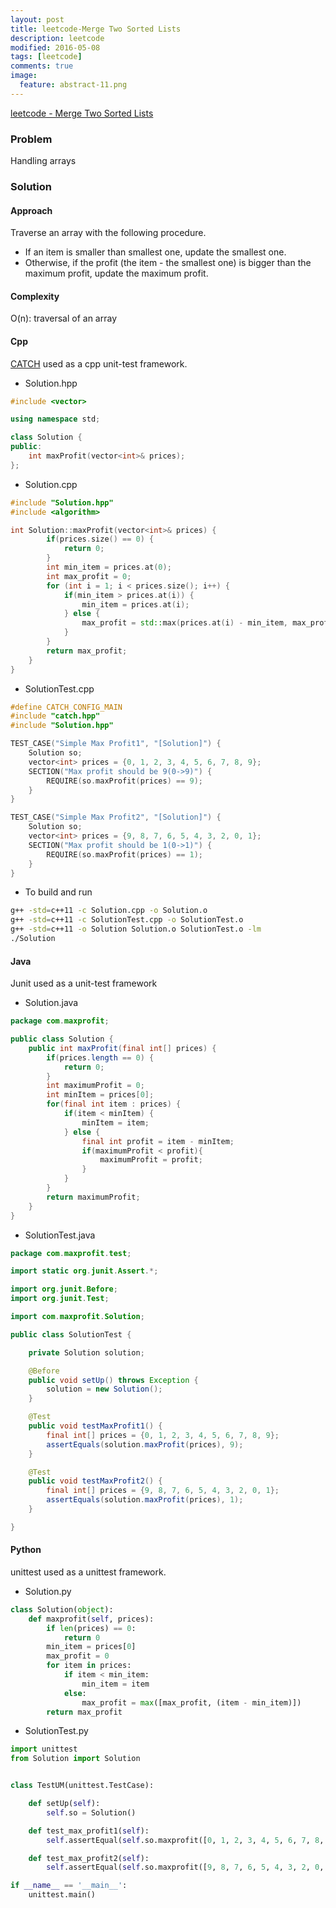 ```yaml
---
layout: post
title: leetcode-Merge Two Sorted Lists
description: leetcode
modified: 2016-05-08
tags: [leetcode]
comments: true
image:
  feature: abstract-11.png
---
```

[leetcode - Merge Two Sorted Lists](https://leetcode.com/problems/merge-two-sorted-lists/)

### Problem

Handling arrays

### Solution 

#### Approach

Traverse an array with the following procedure.

- If an item is smaller than smallest one, update the smallest one.
- Otherwise, if the profit (the item - the smallest one) is bigger than the maximum profit, update the maximum profit.

#### Complexity

O(n): traversal of an array

#### Cpp

[CATCH](https://github.com/philsquared/Catch/blob/master/docs/tutorial.md) used as a cpp unit-test framework.

- Solution.hpp

```cpp
#include <vector>

using namespace std;

class Solution {
public:
    int maxProfit(vector<int>& prices);
};
```

- Solution.cpp

```cpp
#include "Solution.hpp"
#include <algorithm>

int Solution::maxProfit(vector<int>& prices) {
        if(prices.size() == 0) {
            return 0;
        }
        int min_item = prices.at(0);
        int max_profit = 0;
        for (int i = 1; i < prices.size(); i++) {
            if(min_item > prices.at(i)) {
                min_item = prices.at(i);
            } else {
                max_profit = std::max(prices.at(i) - min_item, max_profit);
            }
        }
        return max_profit;
    }
}
```

- SolutionTest.cpp

```cpp
#define CATCH_CONFIG_MAIN
#include "catch.hpp"
#include "Solution.hpp"

TEST_CASE("Simple Max Profit1", "[Solution]") {
    Solution so;
    vector<int> prices = {0, 1, 2, 3, 4, 5, 6, 7, 8, 9};
    SECTION("Max profit should be 9(0->9)") {
        REQUIRE(so.maxProfit(prices) == 9);
    }
}

TEST_CASE("Simple Max Profit2", "[Solution]") {
    Solution so;
    vector<int> prices = {9, 8, 7, 6, 5, 4, 3, 2, 0, 1};
    SECTION("Max profit should be 1(0->1)") {
        REQUIRE(so.maxProfit(prices) == 1);
    }
}
```

- To build and run

```bash
g++ -std=c++11 -c Solution.cpp -o Solution.o
g++ -std=c++11 -c SolutionTest.cpp -o SolutionTest.o
g++ -std=c++11 -o Solution Solution.o SolutionTest.o -lm
./Solution
```

#### Java

Junit used as a unit-test framework

- Solution.java

```java
package com.maxprofit;

public class Solution {
    public int maxProfit(final int[] prices) {
    	if(prices.length == 0) {
    		return 0;
    	}
    	int maximumProfit = 0;
    	int minItem = prices[0];
    	for(final int item : prices) {
    		if(item < minItem) {
    			minItem = item;
    		} else {
    			final int profit = item - minItem;
    			if(maximumProfit < profit){
    				maximumProfit = profit;
    			}
    		}
    	}
    	return maximumProfit;
    }
}
```

- SolutionTest.java

```java
package com.maxprofit.test;

import static org.junit.Assert.*;

import org.junit.Before;
import org.junit.Test;

import com.maxprofit.Solution;

public class SolutionTest {

	private Solution solution;

	@Before
	public void setUp() throws Exception {
		solution = new Solution();
	}

	@Test
	public void testMaxProfit1() {
		final int[] prices = {0, 1, 2, 3, 4, 5, 6, 7, 8, 9};
		assertEquals(solution.maxProfit(prices), 9);
	}

	@Test
	public void testMaxProfit2() {
		final int[] prices = {9, 8, 7, 6, 5, 4, 3, 2, 0, 1};
		assertEquals(solution.maxProfit(prices), 1);
	}

}
```

#### Python

unittest used as a unittest framework.

- Solution.py

```python
class Solution(object):
    def maxprofit(self, prices):
        if len(prices) == 0:
            return 0
        min_item = prices[0]
        max_profit = 0
        for item in prices:
            if item < min_item:
                min_item = item
            else:
                max_profit = max([max_profit, (item - min_item)])
        return max_profit

```

- SolutionTest.py

```python
import unittest
from Solution import Solution


class TestUM(unittest.TestCase):

    def setUp(self):
        self.so = Solution()

    def test_max_profit1(self):
        self.assertEqual(self.so.maxprofit([0, 1, 2, 3, 4, 5, 6, 7, 8, 9]), 9)

    def test_max_profit2(self):
        self.assertEqual(self.so.maxprofit([9, 8, 7, 6, 5, 4, 3, 2, 0, 1]), 1)

if __name__ == '__main__':
    unittest.main()

```
